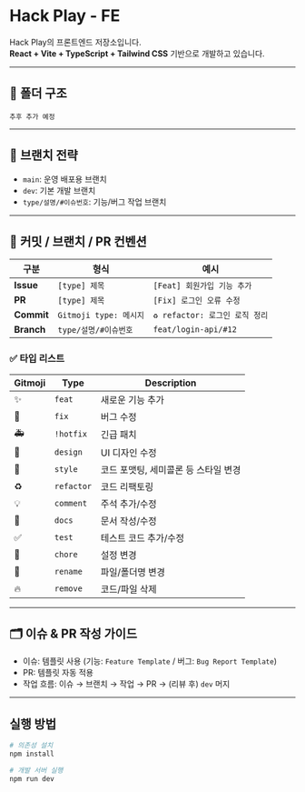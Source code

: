 # Hack Play - FE

Hack Play의 프론트엔드 저장소입니다.  
**React + Vite + TypeScript + Tailwind CSS** 기반으로 개발하고 있습니다.

---

## 📂 폴더 구조

```plaintext
추후 추가 예정
```

---

## 🔖 브랜치 전략

- `main`: 운영 배포용 브랜치
- `dev`: 기본 개발 브랜치
- `type/설명/#이슈번호`: 기능/버그 작업 브랜치

---

## 📝 커밋 / 브랜치 / PR 컨벤션

| 구분        | 형식                   | 예시                         |
| ---------- | --------------------- | --------------------------- |
| **Issue**  | `[type] 제목`          | `[Feat] 회원가입 기능 추가`     |
| **PR**     | `[type] 제목`          | `[Fix] 로그인 오류 수정`        |
| **Commit** | `Gitmoji type: 메시지` | `♻️ refactor: 로그인 로직 정리` |
| **Branch** | `type/설명/#이슈번호`    | `feat/login-api/#12`        |

### ✅ 타입 리스트

| Gitmoji | Type | Description |
| ------- | ---- | ----------- |
| ✨ | `feat` | 새로운 기능 추가 |
| 🐛 | `fix` | 버그 수정 |
| 🚑️ | `!hotfix` | 긴급 패치 |
| 💄 | `design` | UI 디자인 수정 |
| 🎨 | `style` | 코드 포맷팅, 세미콜론 등 스타일 변경 |
| ♻️ | `refactor` | 코드 리팩토링 |
| 💡 | `comment` | 주석 추가/수정 |
| 📝 | `docs` | 문서 작성/수정 |
| ✅ | `test` | 테스트 코드 추가/수정 |
| 🔧 | `chore` | 설정 변경 |
| 🚚 | `rename` | 파일/폴더명 변경 |
| 🔥 | `remove` | 코드/파일 삭제 |

---

## 🗂️ 이슈 & PR 작성 가이드

- 이슈: 템플릿 사용 (기능: `Feature Template` / 버그: `Bug Report Template`)
- PR: 템플릿 자동 적용
- 작업 흐름: 이슈 → 브랜치 → 작업 → PR → (리뷰 후) `dev` 머지

---

## 실행 방법

```bash
# 의존성 설치
npm install

# 개발 서버 실행
npm run dev
```
